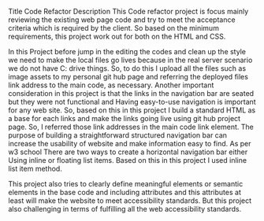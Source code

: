  Title  Code Refactor
Description
This Code refactor project is focus mainly reviewing the existing web page code and try to meet the acceptance criteria which is required by the client. So based on the minimum requirements, this project work out for both on the HTML and CSS.

In this Project before jump in the editing the codes and clean up the style we need to make the local files go lives because in the real server scenario we do not have C: drive things. So, to do this I upload all the files such as image assets to my personal git hub page and referring the deployed files link address to the main code, as necessary. Another important consideration in this project is that the links in the navigation bar are seated but they were not functional and Having easy-to-use navigation is important for any web site. So, based on this in this project I build a standard HTML as a base for each links and make the links going live using git hub project page. So, I referred those link addresses in the main code link element.
The purpose of building a straightforward structured navigation bar can increase the usability of website and make information easy to find. As per w3 school There are two ways to create a horizontal navigation bar either Using inline or floating list items. Based on this in this project I used inline list item method.

This project also tries to clearly define meaningful elements or semantic elements in the base code and including attributes and this attributes at least will make the website to meet accessibility standards. But this project also challenging in terms of fulfilling all the web accessibility standards.
